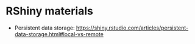 # RShiny materials

* Persistent data storage: https://shiny.rstudio.com/articles/persistent-data-storage.html#local-vs-remote